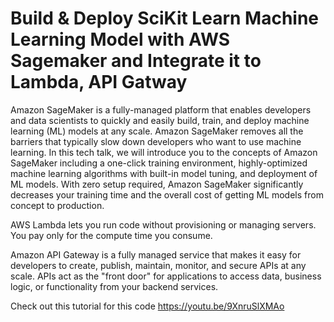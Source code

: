 # Build & Deploy SciKit Learn Machine Learning Model with AWS Sagemaker and Integrate it to Lambda, API Gatway

Amazon SageMaker is a fully-managed platform that enables developers and data scientists to quickly and easily build, train, and deploy machine learning (ML) models at any scale. Amazon SageMaker removes all the barriers that typically slow down developers who want to use machine learning. In this tech talk, we will introduce you to the concepts of Amazon SageMaker including a one-click training environment, highly-optimized machine learning algorithms with built-in model tuning, and deployment of ML models. With zero setup required, Amazon SageMaker significantly decreases your training time and the overall cost of getting ML models from concept to production.

AWS Lambda lets you run code without provisioning or managing servers. You pay only for the compute time you consume.

Amazon API Gateway is a fully managed service that makes it easy for developers to create, publish, maintain, monitor, and secure APIs at any scale. APIs act as the "front door" for applications to access data, business logic, or functionality from your backend services.

Check out this tutorial for this code https://youtu.be/9XnruSlXMAo
